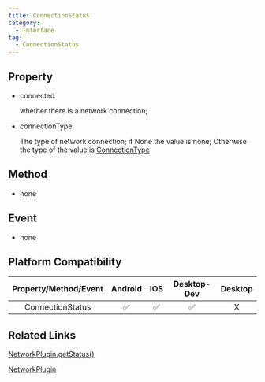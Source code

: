 ```yaml
---
title: ConnectionStatus
category:
  - Interface
tag:
  - ConnectionStatus
---
```



## Property

  - connected

    whether there is a network connection;

  - connectionType

    The type of network connection; if None the value is none;
    Otherwise the type of the value is [ConnectionType](../connection-type/index.md)

## Method

  - none

## Event

  - none

## Platform Compatibility

| Property/Method/Event          | Android | IOS | Desktop-Dev | Desktop |
|:------------------------------:|:-------:|:---:|:-----------:|:-------:|
| ConnectionStatus               | ✅      | ✅  | ✅           | X       |

## Related Links

[NetworkPlugin.getStatus()](../../plugin/network/get-status.md)

[NetworkPlugin](../../plugin/network/index.md)


